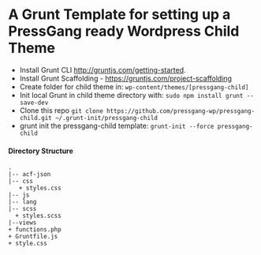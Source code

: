 # A Grunt Template for setting up a PressGang ready Wordpress Child Theme
- Install Grunt CLI http://gruntjs.com/getting-started.
- Install Grunt Scaffolding - https://gruntjs.com/project-scaffolding
- Create folder for child theme in: `wp-content/themes/[pressgang-child]`
- Init local Grunt in child theme directory with: `sudo npm install grunt --save-dev`
- Clone this repo `git clone https://github.com/pressgang-wp/pressgang-child.git ~/.grunt-init/pressgang-child`
- grunt init the pressgang-child template: `grunt-init --force pressgang-child`

#### Directory Structure
```
.
|-- acf-json
|-- css
   + styles.css
|-- js
|-- lang
|-- scss
  + styles.scss
|--views
+ functions.php
+ Gruntfile.js
+ style.css
```
